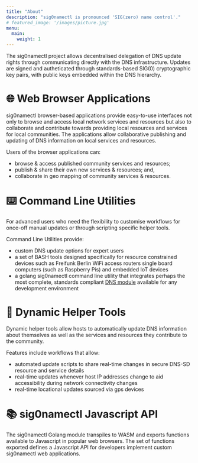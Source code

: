 ```yaml
---
title: "About"
description: "sig0namectl is pronounced 'SIG(zero) name control'." 
# featured_image: '/images/picture.jpg'
menu:
  main:
    weight: 1
---
```


 The sig0namectl project allows decentralised delegation of DNS update rights through communicating directly with the DNS infrastructure. Updates are signed and autheticated through standards-based SIG(0) cryptographic key pairs, with public keys embedded within the DNS hierarchy.

# 🌐 Web Browser Applications

sig0namectl browser-based applications provide easy-to-use interfaces not only to browse and access local network services and resources but also to collaborate and contribute towards providing local resources and services for local communities. The applications allow collaborative publishing and updating of DNS information on local services and resources.

Users of the browser applications can:
- browse & access published community services and resources;
- publish & share their own new services & resources; and,
- collaborate in geo mapping of community services & resources.

# ⌨️ Command Line Utilities

For advanced users who need the flexibility to customise workflows for once-off manual updates or through scripting specific helper tools.

Command Line Utilities provide:
- custom DNS update options for expert users
- a set of BASH tools designed specifically for resource constrained devices such as Freifunk Berlin WiFi access routers single board computers (such as Raspberry Pis) and embedded IoT devices
- a golang sig0namectl command line utility that integrates perhaps the most complete, standards compliant [DNS module](https://github.com/miekg/dns) available for any development environment

# 🧰 Dynamic Helper Tools

Dynamic helper tools allow hosts to automatically update DNS information about themselves as well as the services and resources they contribute to the community. 

Features include workflows that allow:
- automated update scripts to share real-time changes in secure DNS-SD resource and service details
- real-time updates whenever host IP addresses change to aid accessibility during network connectivity changes
- real-time locational updates sourced via gps devices

# 📚 sig0namectl Javascript API

The sig0namectl Golang module transpiles to WASM and exports functions available to Javascript in popular web browsers. The set of functions exported defines a Javascript API for developers implement custom sig0namectl web applications.

